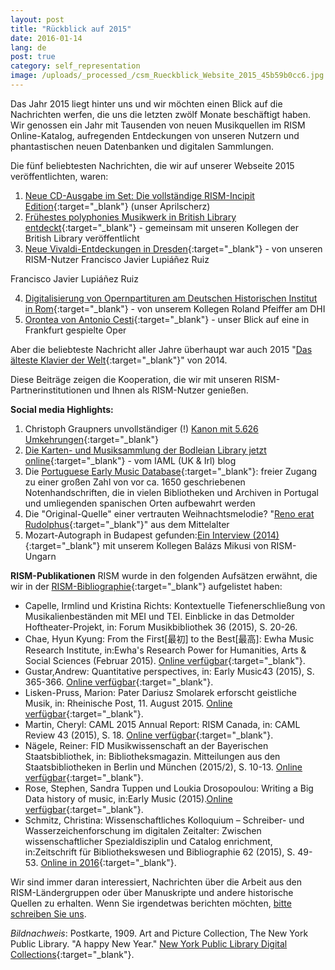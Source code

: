 ```yaml
---
layout: post
title: "Rückblick auf 2015"
date: 2016-01-14
lang: de
post: true
category: self_representation
image: /uploads/_processed_/csm_Rueckblick_Website_2015_45b59b0cc6.jpg
---
```



Das Jahr 2015 liegt hinter uns und wir möchten einen Blick auf die Nachrichten werfen, die uns die letzten zwölf Monate beschäftigt haben. Wir genossen ein Jahr mit Tausenden von neuen Musikquellen im RISM Online-Katalog, aufregenden Entdeckungen von unseren Nutzern und phantastischen neuen Datenbanken und digitalen Sammlungen.

Die fünf beliebtesten Nachrichten, die wir auf unserer Webseite 2015 veröffentlichten, waren:

1. [Neue CD-Ausgabe im Set: Die vollständige RISM-Incipit Edition](/self_representation/2015/04/01/new-cd-box-set-the-rism-complete-incipits-edition.html){:target="_blank"} (unser Aprilscherz)
2. [Frühestes polyphonies Musikwerk in British Library entdeckt](/library_stocks/2015/01/12/earliest-polyphonic-music-discovered-in-british.html){:target="_blank"} - gemeinsam mit unseren Kollegen der British Library veröffentlicht
3. [Neue Vivaldi-Entdeckungen in Dresden](/rediscovered/2015/10/08/new-discoveries-of-vivaldi-in-dresden.html){:target="_blank"} - von unseren RISM-Nutzer Francisco Javier Lupiáñez Ruiz

Francisco Javier Lupiáñez Ruiz

4. [Digitalisierung von Opernpartituren am Deutschen Historischen Institut in Rom](/library_stocks/2015/09/07/digitized-opera-scores-at-the-german-historical.html){:target="_blank"} - von unserem Kollegen Roland Pfeiffer am DHI
5. [Orontea von Antonio Cesti](/press_reviews/2015/02/02/antonio-cestis-orontea.html){:target="_blank"} - unser Blick auf eine in Frankfurt gespielte Oper


Aber die beliebteste Nachricht aller Jahre überhaupt war auch 2015 "[Das älteste Klavier der Welt](/rediscovered/2014/05/28/listen-to-the-worlds-oldest-piano.html){:target="_blank"}" von 2014.

Diese Beiträge zeigen die Kooperation, die wir mit unseren RISM-Partnerinstitutionen und Ihnen als RISM-Nutzer genießen.

**Social media Highlights:**

1. Christoph Graupners unvollständiger (!) [Kanon mit 5.626 Umkehrungen](https://www.facebook.com/RISM.info/photos/a.436016529772530.96645.103775449663308/1071230352917808/?type=3&theater){:target="_blank"}
2. [Die Karten- und Musiksammlung der Bodleian Library jetzt online](https://iamlukirl.wordpress.com/2015/10/26/bodleians-entire-maps-and-music-collection-now-searchable-online/){:target="_blank"} - vom IAML (UK & Irl) blog
3. Die [Portuguese Early Music Database](http://pemdatabase.eu/){:target="_blank"}: freier Zugang zu einer großen Zahl von vor ca. 1650 geschriebenen Notenhandschriften, die in vielen Bibliotheken und Archiven in Portugal und umliegenden spanischen Orten aufbewahrt werden
4. Die "Original-Quelle" einer vertrauten Weihnachtsmelodie? "[Reno erat Rudolphus](https://youtu.be/BwkH1SAwphY){:target="_blank"}" aus dem Mittelalter
5. Mozart-Autograph in Budapest gefunden:[Ein Interview (2014)](https://youtu.be/lRrqKZYSSIE){:target="_blank"} mit unserem Kollegen Balázs Mikusi von RISM-Ungarn

**RISM-Publikationen**
RISM wurde in den folgenden Aufsätzen erwähnt, die wir in der [RISM-Bibliographie](http://rism.info/?id=56){:target="_blank"} aufgelistet haben:

- Capelle, Irmlind und Kristina Richts: Kontextuelle Tiefenerschließung von Musikalienbeständen mit MEI und TEI. Einblicke in das Detmolder Hoftheater-Projekt, in: Forum Musikbibliothek 36 (2015), S. 20-26.
- Chae, Hyun Kyung: From the First[最初] to the Best[最高]: Ewha Music Research Institute, in:Ewha's Research Power for Humanities, Arts & Social Sciences (Februar 2015). [Online verfügbar](http://researchpower1.ewha.ac.kr/bbs/board.php?bo_table=2015s&wr_id=7){:target="_blank"}.
- Gustar,Andrew: Quantitative perspectives, in: Early Music43 (2015), S. 365-366. [Online verfügbar](http://em.oxfordjournals.org/content/43/2.toc){:target="_blank"}.
- Lisken-Pruss, Marion: Pater Dariusz Smolarek erforscht geistliche Musik, in: Rheinische Post, 11. August 2015. [Online verfügbar](http://www.rp-online.de/nrw/staedte/korschenbroich/pater-dariusz-smolarek-erforscht-geistliche-musik-aid-1.5303071){:target="_blank"}.
- Martin, Cheryl: CAML 2015 Annual Report: RISM Canada, in: CAML Review 43 (2015), S. 18. [Online verfügbar](http://caml.journals.yorku.ca/index.php/caml/article/view/40226/36401){:target="_blank"}.
- Nägele, Reiner: FID Musikwissenschaft an der Bayerischen Staatsbibliothek, in: Bibliotheksmagazin. Mitteilungen aus den Staatsbibliotheken in Berlin und München (2015/2), S. 10-13. [Online verfügbar](https://www.bsb-muenchen.de/fileadmin/imageswww/pdf-dateien/bibliotheksmagazin/BM2015-2.pdf){:target="_blank"}.
- Rose, Stephen, Sandra Tuppen und Loukia Drosopoulou: Writing a Big Data history of music, in:Early Music (2015).[Online verfügbar](http://em.oxfordjournals.org/content/early/2015/09/02/em.cav071){:target="_blank"}.
- Schmitz, Christina: Wissenschaftliches Kolloquium – Schreiber- und Wasserzeichenforschung im digitalen Zeitalter: Zwischen wissenschaftlicher Spezialdisziplin und Catalog enrichment, in:Zeitschrift für Bibliothekswesen und Bibliographie 62 (2015), S. 49-53. [Online in 2016](http://dx.doi.org/10.3196/186429501562166){:target="_blank"}.

Wir sind immer daran interessiert, Nachrichten über die Arbeit aus den RISM-Ländergruppen oder über Manuskripte und andere historische Quellen zu erhalten. Wenn Sie irgendetwas berichten möchten, [bitte schreiben Sie uns](mailto:contact@rism.info "Opens window for sending email").

_Bildnachweis_: Postkarte, 1909. Art and Picture Collection, The New York Public Library. "A happy New Year." [New York Public Library Digital Collections](http://digitalcollections.nypl.org/items/510d47e3-4d00-a3d9-e040-e00a18064a99){:target="_blank"}.





<script type="text/javascript">var switchTo5x=true;</script><script type="text/javascript" src="http://w.sharethis.com/button/buttons.js"></script><script type="text/javascript">stLight.options({publisher: "9b601438-1ce1-49d8-bfd7-9cff5df54c17", doNotHash: false, doNotCopy: false, hashAddressBar: false});</script>